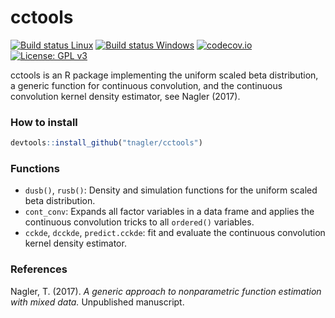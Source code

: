 # cctools
[![Build status Linux](https://travis-ci.org/tnagler/cctools.svg?branch=master)](https://travis-ci.org/tnagler/cctools)
[![Build status Windows](https://ci.appveyor.com/api/projects/status/github/tnagler/cctools?branch=master&svg=true)](https://ci.appveyor.com/project/tnagler/cctools)
[![codecov.io](https://codecov.io/github/tnagler/cctools/coverage.svg?branch=master)](https://codecov.io/github/tnagler/cctools?branch=master)
[![License: GPL v3](https://img.shields.io/badge/License-GPL%20v3-blue.svg)](http://www.gnu.org/licenses/gpl-3.0)

cctools is an R package implementing the uniform scaled beta distribution, a 
generic function for continuous convolution, and the continuous convolution
kernel density estimator, see Nagler (2017).

### How to install

``` r
devtools::install_github("tnagler/cctools")
```


### Functions

* `dusb()`, `rusb()`: Density and simulation functions for the uniform scaled
  beta distribution.
* `cont_conv`: Expands all factor variables in a data frame and applies the 
  continuous convolution tricks to all `ordered()` variables.
* `cckde`, `dcckde`, `predict.cckde`: fit and evaluate the continuous 
  convolution kernel density estimator.


### References 

Nagler, T. (2017). *A generic approach to nonparametric function estimation
with mixed data.*
Unpublished manuscript.
